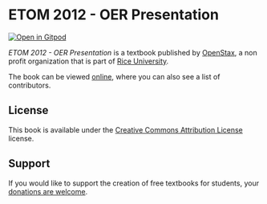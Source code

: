 # ETOM 2012 - OER Presentation

[![Open in Gitpod](https://gitpod.io/button/open-in-gitpod.svg)](https://gitpod.io/from-referrer/)

_ETOM 2012 - OER Presentation_ is a textbook published by [OpenStax](https://openstax.org/), a non profit organization that is part of [Rice University](https://www.rice.edu/).

The book can be viewed [online](https://github.com/cnx-user-books/cnxbook-etom-2012-oer-presentation/releases/latest), where you can also see a list of contributors.

## License
This book is available under the [Creative Commons Attribution License](./LICENSE) license.

## Support
If you would like to support the creation of free textbooks for students, your [donations are welcome](https://riceconnect.rice.edu/donation/support-openstax-banner).
